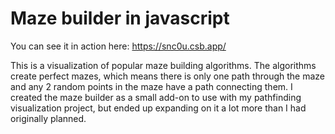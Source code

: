 # Maze builder in javascript

You can see it in action here: https://snc0u.csb.app/

This is a visualization of popular maze building algorithms. The algorithms create perfect mazes, which means there is only one path through the maze and any 2 random points in the maze have a path connecting them. I created the maze builder as a small add-on to use with my pathfinding visualization project, but ended up expanding on it a lot more than I had originally planned.